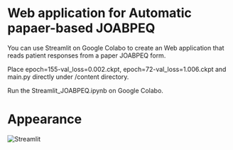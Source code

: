 # Web application for Automatic papaer-based JOABPEQ

You can use Streamlit on Google Colabo to create an Web application that reads patient responses from a paper JOABPEQ form.

Place epoch=155-val_loss=0.002.ckpt, epoch=72-val_loss=1.006.ckpt and main.py directly under /content directory.

Run the Streamlit_JOABPEQ.ipynb on Google Colabo.

# Appearance

![Streamlit](https://github.com/kosukekita/JOABPEQ-AI/assets/88062323/dea4e5d6-eb0f-41e8-bc76-c8d74817ae00)
